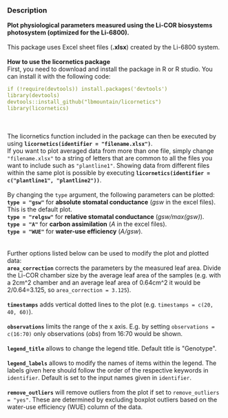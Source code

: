 ### Description

**Plot physiological parameters measured using the Li-COR biosystems photosystem (optimized for the Li-6800).**
\
\
This package uses Excel sheet files (**.xlsx**) created by the Li-6800 system.
\
\
**How to use the licornetics package**
\
First, you need to download and install the package in R or R studio.
You can install it with the following code:
```yaml
if (!require(devtools)) install.packages('devtools')
library(devtools)
devtools::install_github("lbmountain/licornetics")
library(licornetics)
```
\
\
The licornetics function included in the package can then be executed by using **`licornetics(identifier = "filename.xlsx")`**.
\
If you want to plot averaged data from more than one file, simply change `"filename.xlsx"` to a string of letters that are common to all the files you want to include such as `"plantline1"`. Showing data from different files within the same plot is possible by executing **`licornetics(identifier = c("plantline1", "plantline2"))`**.
\
\
By changing the `type` argument, the following parameters can be plotted:
\
**`type = "gsw"`** for **absolute stomatal conductance** (_gsw_ in the excel files). This is the default plot.
\
**`type = "relgsw"`** for **relative stomatal conductance** (_gsw/max(gsw)_).
\
**`type = "A"`** for **carbon assimilation** (_A_ in the excel files).
\
**`type = "WUE"`** for **water-use efficiency** (_A/gsw_).
\
\
\
Further options listed below can be used to modify the plot and plotted data:
\
**`area_correction`** corrects the parameters by the measured leaf area. Divide the Li-COR chamber size by the average leaf area of the samples (e.g. with a 2cm^2 chamber and an average leaf area of 0.64cm^2 it would be 2/0.64=3.125, so `area_correction = 3.125`).
\
\
**`timestamps`** adds vertical dotted lines to the plot (e.g. `timestamps = c(20, 40, 60)`).
\
\
**`observations`** limits the range of the x axis. E.g. by setting `observations = c(16:70)` only observations (_obs_) from 16:70 would be shown.
\
\
**`legend_title`** allows to change the legend title. Default title is "Genotype".
\
\
**`legend_labels`** allows to modify the names of items within the legend. The labels given here should follow the order of the respective keywords in `identifier`. Default is set to the input names given in `identifier`.
\
\
**`remove_outliers`** will remove outliers from the plot if set to `remove_outliers = "yes"`. These are determined by excluding boxplot outliers based on the water-use efficiency (WUE) column of the data.
